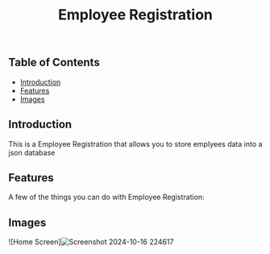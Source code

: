 <h1 align="center"> Employee Registration </h1> <br>

## Table of Contents

- [Introduction](#introduction)
- [Features](#features)
- [Images](#images)

## Introduction

This is a Employee Registration that allows you to store emplyees data into a json database 

## Features

A few of the things you can do with Employee Registration:

## Images

![Home Screen]![Screenshot 2024-10-16 224617](https://github.com/user-attachments/assets/ddc8d7a9-77cf-43f0-97d4-bc7ff86680f7)


